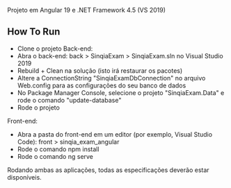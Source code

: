 Projeto em Angular 19 e .NET Framework 4.5 (VS 2019)

## How To Run
- Clone o projeto
Back-end:
- Abra o back-end: back > SinqiaExam > SinqiaExam.sln no Visual Studio 2019
- Rebuild + Clean na solução (isto irá restaurar os pacotes)
- Altere a ConnectionString "SinqiaExamDbConnection" no arquivo Web.config para as configurações do seu banco de dados
- No Package Manager Console, selecione o projeto "SinqiaExam.Data" e rode o comando "update-database"
- Rode o projeto

Front-end:
- Abra a pasta do front-end em um editor (por exemplo, Visual Studio Code): front > sinqia_exam_angular
- Rode o comando npm install
- Rode o comando ng serve

Rodando ambas as aplicações, todas as especificações deverão estar disponíveis.

